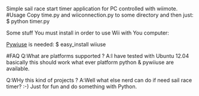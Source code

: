 
Simple sail race start timer application for PC controlled with wiimote. 
#Usage
Copy time.py and wiiconnection.py to some directory and then just:
    $ python timer.py

Some stuff You must install in order to use Wii with You computer:

[Pywiuse]( http://code.google.com/p/pywiiuse/) is needed:
   $ easy_install wiiuse


#FAQ
Q:What are platforms supported ?
A:I have tested with Ubuntu 12.04 basically this should work what ever platform python & pywiiuse are available.

Q:WHy this kind of projects ?
A:Well what else nerd can do if need sail race timer? :-) Just for fun and do something with Python.

 
